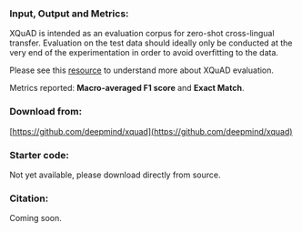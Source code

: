 ### Input, Output and Metrics:

XQuAD is intended as an evaluation corpus for zero-shot cross-lingual transfer. Evaluation on the test data should ideally only be conducted at the very end of the experimentation in order to avoid overfitting to the data.

Please see this [resource](https://github.com/deepmind/xquad) to understand more about XQuAD evaluation.

Metrics reported: **Macro-averaged F1 score** and **Exact Match**.

### Download from:

[https://github.com/deepmind/xquad](https://github.com/deepmind/xquad)

### Starter code:

Not yet available, please download directly from source.

### Citation:

Coming soon.
